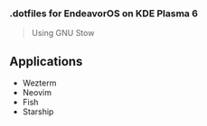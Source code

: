 ### .dotfiles for EndeavorOS on KDE Plasma 6

> Using GNU Stow

## Applications

  * Wezterm
  * Neovim
  * Fish
  * Starship
